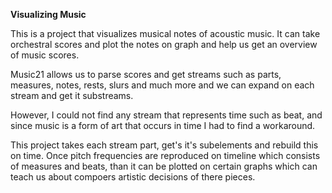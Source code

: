**Visualizing Music**

This is a project that visualizes musical notes of acoustic music. It can take orchestral scores and plot the notes on graph and help us get an overview of music scores.  

Music21 allows us to parse scores and get streams such as parts, measures, notes, rests, slurs and much more and we can expand on each stream and get it substreams. 

However, I could not find any stream that represents time such as beat, and since music is a form of art that occurs in time I had to find a workaround. 

This project takes each stream part, get's it's subelements and rebuild this on time. Once pitch frequencies are reproduced on timeline which consists of measures and beats, than it can be plotted on certain graphs which can teach us about compoers artistic decisions of there pieces. 
